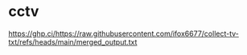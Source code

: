 # cctv

https://ghp.ci/https://raw.githubusercontent.com/ifox6677/collect-tv-txt/refs/heads/main/merged_output.txt
